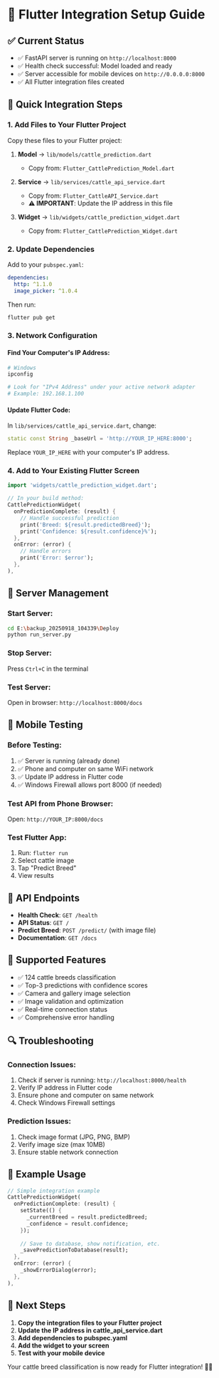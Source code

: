 # 🚀 Flutter Integration Setup Guide

## ✅ **Current Status**
- ✅ FastAPI server is running on `http://localhost:8000`
- ✅ Health check successful: Model loaded and ready
- ✅ Server accessible for mobile devices on `http://0.0.0.0:8000`
- ✅ All Flutter integration files created

## 📱 **Quick Integration Steps**

### 1. **Add Files to Your Flutter Project**

Copy these files to your Flutter project:

1. **Model** → `lib/models/cattle_prediction.dart`
   - Copy from: `Flutter_CattlePrediction_Model.dart`

2. **Service** → `lib/services/cattle_api_service.dart`
   - Copy from: `Flutter_CattleAPI_Service.dart`
   - **⚠️ IMPORTANT**: Update the IP address in this file

3. **Widget** → `lib/widgets/cattle_prediction_widget.dart`
   - Copy from: `Flutter_CattlePrediction_Widget.dart`

### 2. **Update Dependencies**

Add to your `pubspec.yaml`:
```yaml
dependencies:
  http: ^1.1.0
  image_picker: ^1.0.4
```

Then run:
```bash
flutter pub get
```

### 3. **Network Configuration**

#### Find Your Computer's IP Address:
```bash
# Windows
ipconfig

# Look for "IPv4 Address" under your active network adapter
# Example: 192.168.1.100
```

#### Update Flutter Code:
In `lib/services/cattle_api_service.dart`, change:
```dart
static const String _baseUrl = 'http://YOUR_IP_HERE:8000';
```

Replace `YOUR_IP_HERE` with your computer's IP address.

### 4. **Add to Your Existing Flutter Screen**

```dart
import 'widgets/cattle_prediction_widget.dart';

// In your build method:
CattlePredictionWidget(
  onPredictionComplete: (result) {
    // Handle successful prediction
    print('Breed: ${result.predictedBreed}');
    print('Confidence: ${result.confidence}%');
  },
  onError: (error) {
    // Handle errors
    print('Error: $error');
  },
),
```

## 🔧 **Server Management**

### Start Server:
```bash
cd E:\backup_20250918_104339\Deploy
python run_server.py
```

### Stop Server:
Press `Ctrl+C` in the terminal

### Test Server:
Open in browser: `http://localhost:8000/docs`

## 📱 **Mobile Testing**

### Before Testing:
1. ✅ Server is running (already done)
2. ✅ Phone and computer on same WiFi network
3. ✅ Update IP address in Flutter code
4. ✅ Windows Firewall allows port 8000 (if needed)

### Test API from Phone Browser:
Open: `http://YOUR_IP:8000/docs`

### Test Flutter App:
1. Run: `flutter run`
2. Select cattle image
3. Tap "Predict Breed"
4. View results

## 🎯 **API Endpoints**

- **Health Check**: `GET /health`
- **API Status**: `GET /`
- **Predict Breed**: `POST /predict/` (with image file)
- **Documentation**: `GET /docs`

## 🐄 **Supported Features**

- ✅ 124 cattle breeds classification
- ✅ Top-3 predictions with confidence scores
- ✅ Camera and gallery image selection
- ✅ Image validation and optimization
- ✅ Real-time connection status
- ✅ Comprehensive error handling

## 🔍 **Troubleshooting**

### Connection Issues:
1. Check if server is running: `http://localhost:8000/health`
2. Verify IP address in Flutter code
3. Ensure phone and computer on same network
4. Check Windows Firewall settings

### Prediction Issues:
1. Check image format (JPG, PNG, BMP)
2. Verify image size (max 10MB)
3. Ensure stable network connection

## 📝 **Example Usage**

```dart
// Simple integration example
CattlePredictionWidget(
  onPredictionComplete: (result) {
    setState(() {
      _currentBreed = result.predictedBreed;
      _confidence = result.confidence;
    });
    
    // Save to database, show notification, etc.
    _savePredictionToDatabase(result);
  },
  onError: (error) {
    _showErrorDialog(error);
  },
),
```

## 🚀 **Next Steps**

1. **Copy the integration files to your Flutter project**
2. **Update the IP address in cattle_api_service.dart**
3. **Add dependencies to pubspec.yaml**
4. **Add the widget to your screen**
5. **Test with your mobile device**

Your cattle breed classification is now ready for Flutter integration! 🐄📱